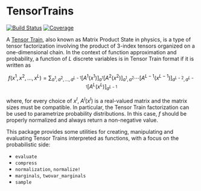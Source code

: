 # TensorTrains

[![Build Status](https://github.com/stecrotti/TensorTrains.jl/actions/workflows/CI.yml/badge.svg?branch=main)](https://github.com/stecrotti/TensorTrains.jl/actions/workflows/CI.yml?query=branch%3Amain)
[![Coverage](https://codecov.io/gh/stecrotti/TensorTrains.jl/branch/main/graph/badge.svg)](https://codecov.io/gh/stecrotti/TensorTrains.jl)

A [Tensor Train](https://tensornetwork.org/mps/), also known as Matrix Product State in physics, is a type of tensor factorization involving the product of 3-index tensors organized on a one-dimensional chain.
In the context of function approximation and probability, a function of $L$ discrete variables is in Tensor Train format if it is written as
```math
f(x^1, x^2, \ldots, x^L) = \sum_{a^1,a^2,\ldots,a^{L-1}} [A^1(x^1)]_{a^1}[A^2(x^2)]_{a^1,a^2}\cdots [A^{L-1}(x^{L-1})]_{a^{L-2},a^{L-1}}[A^L(x^L)]_{a^{L-1}}
```
where, for every choice of $x^l$, $A^l(x^l)$ is a real-valued matrix and the matrix sizes must be compatible.
In particular, the Tensor Train factorization can be used to parametrize probability distributions. In this case, $f$ should be properly normalized and always return a non-negative value. 

This package provides some utilities for creating, manipulating and evaluating Tensor Trains interpreted as functions, with a focus on the probabilistic side:

- `evaluate`
- `compress`
- `normalization`, `normalize!`
- `marginals`, `twovar_marginals`
- `sample`
